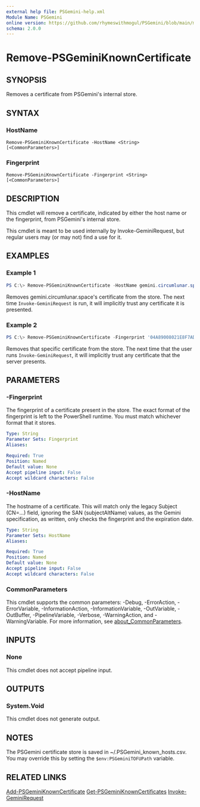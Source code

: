 ```yaml
---
external help file: PSGemini-help.xml
Module Name: PSGemini
online version: https://github.com/rhymeswithmogul/PSGemini/blob/main/man/en-US/Remove-PSGeminiKnownCertificate.md
schema: 2.0.0
---
```


# Remove-PSGeminiKnownCertificate

## SYNOPSIS
Removes a certificate from PSGemini's internal store.

## SYNTAX

### HostName
```
Remove-PSGeminiKnownCertificate -HostName <String> [<CommonParameters>]
```

### Fingerprint
```
Remove-PSGeminiKnownCertificate -Fingerprint <String> [<CommonParameters>]
```

## DESCRIPTION
This cmdlet will remove a certificate, indicated by either the host name or the fingerprint, from PSGemini's internal store.

This cmdlet is meant to be used internally by Invoke-GeminiRequest, but regular users may (or may not) find a use for it.

## EXAMPLES

### Example 1
```powershell
PS C:\> Remove-PSGeminiKnownCertificate -HostName gemini.circumlunar.space
```

Removes gemini.circumlunar.space's certificate from the store.  The next time `Invoke-GeminiRequest` is run, it will implicitly trust any certificate it is presented.

### Example 2
```powershell
PS C:\> Remove-PSGeminiKnownCertificate -Fingerprint '04A89008021E8F7AD7C73498D9147CC1D1122858FDB02DE0D50F82491F8CAF7CD525A2B410A20871A6AC7DB75AF7A1CE04C2F6628378108F8D6AB38EB8748D79BD'
```

Removes that specific certificate from the store.  The next time that the user runs `Invoke-GeminiRequest`, it will implicitly trust any certificate that the server presents.

## PARAMETERS

### -Fingerprint
The fingerprint of a certificate present in the store.  The exact format of the fingerprint is left to the PowerShell runtime.  You must match whichever format that it stores.

```yaml
Type: String
Parameter Sets: Fingerprint
Aliases:

Required: True
Position: Named
Default value: None
Accept pipeline input: False
Accept wildcard characters: False
```

### -HostName
The hostname of a certificate.  This will match only the legacy Subject (CN=...) field, ignoring the SAN (subjectAltName) values, as the Gemini specification, as written, only checks the fingerprint and the expiration date.


```yaml
Type: String
Parameter Sets: HostName
Aliases:

Required: True
Position: Named
Default value: None
Accept pipeline input: False
Accept wildcard characters: False
```

### CommonParameters
This cmdlet supports the common parameters: -Debug, -ErrorAction, -ErrorVariable, -InformationAction, -InformationVariable, -OutVariable, -OutBuffer, -PipelineVariable, -Verbose, -WarningAction, and -WarningVariable. For more information, see [about_CommonParameters](http://go.microsoft.com/fwlink/?LinkID=113216).

## INPUTS

### None
This cmdlet does not accept pipeline input.

## OUTPUTS

### System.Void
This cmdlet does not generate output.

## NOTES
The PSGemini certificate store is saved in ~/.PSGemini_known_hosts.csv.  You may override this by setting the `$env:PSGeminiTOFUPath` variable.

## RELATED LINKS

[Add-PSGeminiKnownCertificate]()
[Get-PSGeminiKnownCertificates]()
[Invoke-GeminiRequest]()